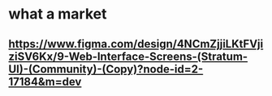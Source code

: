 # what a market
## https://www.figma.com/design/4NCmZjjiLKtFVjiziSV6Kx/9-Web-Interface-Screens-(Stratum-UI)-(Community)-(Copy)?node-id=2-17184&m=dev

